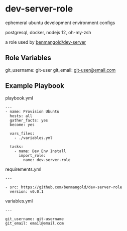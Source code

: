 dev-server-role
=========

ephemeral ubuntu development environment configs

postgresql, docker, nodejs 12, oh-my-zsh

a role used by [benmangold/dev-server](https://github.com/benmangold/dev-server)

Role Variables
--------------

git_username: git-user
git_email: git-user@email.com

Example Playbook
----------------

playbook.yml
```ansible
---
- name: Provision Ubuntu
  hosts: all
  gather_facts: yes
  become: yes

  vars_files:
    - ./variables.yml

  tasks:
    - name: Dev Env Install
      import_role:
        name: dev-server-role

```

requirements.yml
```ansible
---

- src: https://github.com/benmangold/dev-server-role
  version: v0.0.1

```

variables.yml
```absible
---

git_username: git-username
git_email: email@email.com

```
